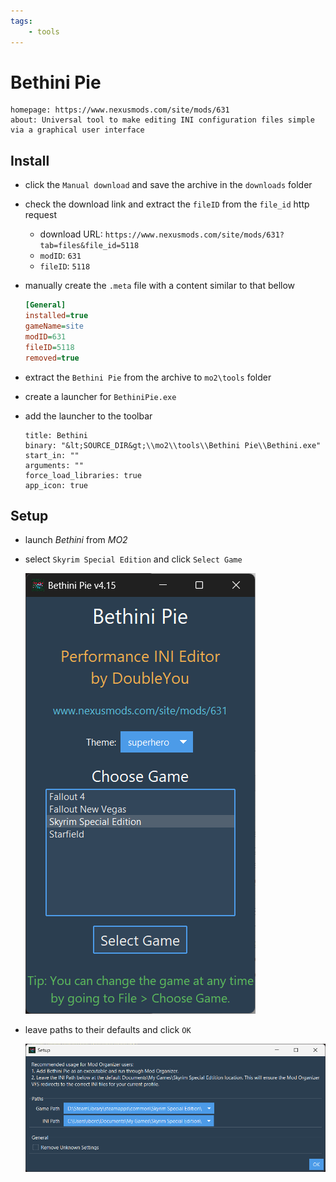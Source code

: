 ```yaml
---
tags:
    - tools
---
```


# Bethini Pie

```project_info
homepage: https://www.nexusmods.com/site/mods/631
about: Universal tool to make editing INI configuration files simple via a graphical user interface
```

## Install

* click the `Manual download` and save the archive in the `downloads` folder
* check the download link and extract the `fileID` from the `file_id` http request
    * download URL: `https://www.nexusmods.com/site/mods/631?tab=files&file_id=5118`
    * `modID`: `631`
    * `fileID`: `5118`
* manually create the `.meta` file with a content similar to that bellow

    ```ini
    [General]
    installed=true
    gameName=site
    modID=631
    fileID=5118
    removed=true
    ```

* extract the `Bethini Pie` from the archive to `mo2\tools` folder
* create a launcher for `BethiniPie.exe`
* add the launcher to the toolbar

    ```mo2_launcher
    title: Bethini
    binary: "&lt;SOURCE_DIR&gt;\\mo2\\tools\\Bethini Pie\\Bethini.exe"
    start_in: ""
    arguments: ""
    force_load_libraries: true
    app_icon: true
    ```

## Setup

* launch *Bethini* from *MO2*
* select `Skyrim Special Edition` and click `Select Game`

    ![choose game](../images/bethini_pie_choose_game.png)

* leave paths to their defaults and click `OK`

    ![set paths](../images/bethini_pie_paths.png)

